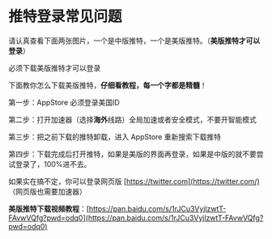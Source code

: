 # 推特登录常见问题

请认真查看下面两张图片，一个是中版推特，一个是美版推特。（**美版推特才可以登录**）

必须下载美版推特才可以登录

下面教你怎么下载美版推特，**仔细看教程，每一个字都是精髓**！

第一步：AppStore 必须登录美国ID

第二步：打开加速器（选择**海外**线路）全局加速或者安全模式，不要开智能模式

第三步：把之前下载的推特卸载，进入 AppStore 重新搜索下载推特

第四步：下载完成后打开推特，如果是美版的界面再登录，如果是中版的就不要尝试登录了，100%进不去。

如果实在搞不定，你可以登录网页版 [https://twitter.com](https://twitter.com/) （网页版也需要加速器）

**美版推特下载视频教程**：[https://pan.baidu.com/s/1rJCu3VyjlzwtT-FAvwVQfg?pwd=odq0](https://pan.baidu.com/s/1rJCu3VyjlzwtT-FAvwVQfg?pwd=odq0)
